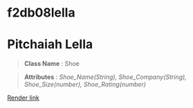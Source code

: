 # f2db08lella
# Pitchaiah Lella

> __Class Name__ : Shoe

> __Attributes__ : *Shoe_Name(String), Shoe_Company(String), Shoe_Size(number), Shoe_Rating(number)*

[Render link](https://f2db08lella.onrender.com)

